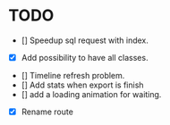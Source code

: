 # TODO

- [] Speedup sql request with index.
- [x] Add possibility to have all classes.
- [] Timeline refresh problem.
- [] Add stats when export is finish
- [] add a loading animation for waiting.
- [x] Rename route